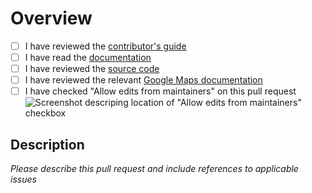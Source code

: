 # Overview

- [ ] I have reviewed the [contributor's guide](CONTRIBUTING.md)
- [ ] I have read the [documentation](https://syncromatics.engineering/react-google-maps)
- [ ] I have reviewed the [source code](https://github.com/syncromatics/react-google-maps)
- [ ] I have reviewed the relevant [Google Maps documentation](https://developers.google.com/maps/documentation/javascript/reference/)
- [ ] I have checked "Allow edits from maintainers" on this pull request
  ![Screenshot descriping location of "Allow edits from maintainers" checkbox](https://help.github.com/assets/images/help/pull_requests/allow-maintainers-to-make-edits.png)

## Description

_Please describe this pull request and include references to applicable issues_